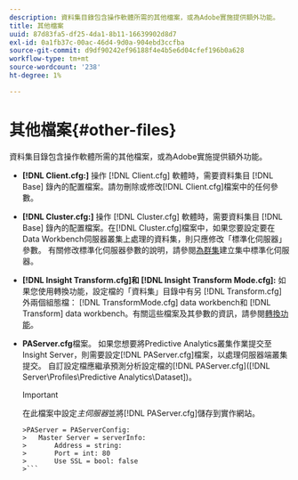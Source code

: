 ```yaml
---
description: 資料集目錄包含操作軟體所需的其他檔案，或為Adobe實施提供額外功能。
title: 其他檔案
uuid: 87d83fa5-df25-4da1-8b11-16639902d8d7
exl-id: 0a1fb37c-00ac-46d4-9d0a-904ebd3ccfba
source-git-commit: d9df90242ef96188f4e4b5e6d04cfef196b0a628
workflow-type: tm+mt
source-wordcount: '238'
ht-degree: 1%

---
```


# 其他檔案{#other-files}

資料集目錄包含操作軟體所需的其他檔案，或為Adobe實施提供額外功能。

* **[!DNL Client.cfg:]** 操作 [!DNL Client.cfg] 軟體時，需要資料集目 [!DNL Base] 錄內的配置檔案。請勿刪除或修改[!DNL Client.cfg]檔案中的任何參數。

* **[!DNL Cluster.cfg:]** 操作 [!DNL Cluster.cfg] 軟體時，需要資料集目 [!DNL Base] 錄內的配置檔案。在[!DNL Cluster.cfg]檔案中，如果您要設定要在Data Workbench伺服器叢集上處理的資料集，則只應修改「標準化伺服器」參數。 有關修改標準化伺服器參數的說明，請參閱[為群集](../../../home/c-dataset-const-proc/c-log-proc-config-file/c-ins-svr-file-svr-unit.md)建立集中標準化伺服器。

* **[!DNL Insight Transform.cfg]和 [!DNL Insight Transform Mode.cfg]:** 如果您使用轉換功能，設定檔的「資料集」目錄中有另 [!DNL Transform.cfg] 外兩個組態檔： [!DNL TransformMode.cfg] data workbench和 [!DNL Transform] data workbench。有關這些檔案及其參數的資訊，請參閱[轉換功能](https://docs.adobe.com/content/help/en/data-workbench/using/server-admin-install/transform/t-config-tfm.html)。

* **PAServer.cfg**&#x200B;檔案。 如果您想要將Predictive Analytics叢集作業提交至Insight Server，則需要設定[!DNL PAServer.cfg]檔案，以處理伺服器端叢集提交。
自訂設定檔應繼承預測分析設定檔的[!DNL PAServer.cfg]([!DNL Server\Profiles\Predictive Analytics\Dataset])。

   >[!IMPORTANT]
   >
   >在此檔案中設定&#x200B;*主伺服器*&#x200B;並將[!DNL PAServer.cfg]儲存到實作網站。
   >
   >
   ```
   >PAServer = PAServerConfig: 
   >   Master Server = serverInfo: 
   >       Address = string: 
   >       Port = int: 80
   >       Use SSL = bool: false
   >```
